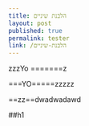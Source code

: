 ```yaml
---
title: הלבנת שיניים
layout: post
published: true
permalink: tester
link: /הלבנת-שיניים
---
```

zzzYo
=======z

===YO=====zzzzz

==zz==dwadwadawd

##h1